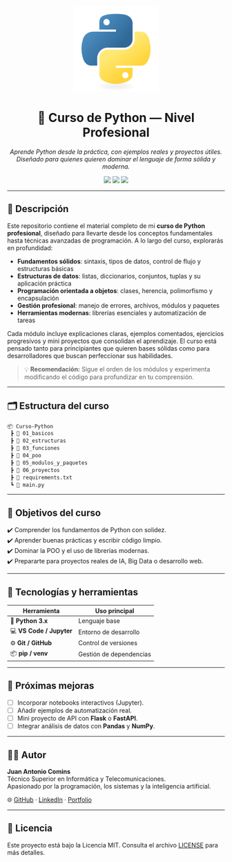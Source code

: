 <!-- ======================================== -->
<!--        README.md — Curso de Python        -->
<!--        Autor: Juan Antonio Comins         -->
<!-- ======================================== -->

<!-- Banner principal -->
<p align="center">
  <img src="https://raw.githubusercontent.com/devicons/devicon/master/icons/python/python-original.svg" alt="Python" width="200">
</p>

<h1 align="center">🐍 Curso de Python — Nivel Profesional</h1>

<p align="center">
  <em>Aprende Python desde la práctica, con ejemplos reales y proyectos útiles.</em><br>
  <em>Diseñado para quienes quieren dominar el lenguaje de forma sólida y moderna.</em>
</p>

<!-- Badges -->
<p align="center">
  <img src="https://img.shields.io/badge/Python-3.12-blue?style=for-the-badge&logo=python&logoColor=white"/>
  <img src="https://img.shields.io/badge/Estado-Activo-success?style=for-the-badge"/>
  <img src="https://img.shields.io/badge/Licencia-MIT-lightgrey?style=for-the-badge"/>
</p>

---

## 🧠 Descripción

Este repositorio contiene el material completo de mi **curso de Python profesional**, diseñado para llevarte desde los conceptos fundamentales hasta técnicas avanzadas de programación. A lo largo del curso, explorarás en profundidad:

- **Fundamentos sólidos**: sintaxis, tipos de datos, control de flujo y estructuras básicas
- **Estructuras de datos**: listas, diccionarios, conjuntos, tuplas y su aplicación práctica  
- **Programación orientada a objetos**: clases, herencia, polimorfismo y encapsulación
- **Gestión profesional**: manejo de errores, archivos, módulos y paquetes
- **Herramientas modernas**: librerías esenciales y automatización de tareas

Cada módulo incluye explicaciones claras, ejemplos comentados, ejercicios progresivos y mini proyectos que consolidan el aprendizaje. El curso está pensado tanto para principiantes que quieren bases sólidas como para desarrolladores que buscan perfeccionar sus habilidades.

> 💡 **Recomendación:** Sigue el orden de los módulos y experimenta modificando el código para profundizar en tu comprensión.

---

## 🗂️ Estructura del curso
```bash
📦 Curso-Python
 ┣ 📁 01_basicos
 ┣ 📁 02_estructuras
 ┣ 📁 03_funciones
 ┣ 📁 04_poo
 ┣ 📁 05_modulos_y_paquetes
 ┣ 📁 06_proyectos
 ┣ 📄 requirements.txt
 ┗ 📜 main.py
```

---

## 🎯 Objetivos del curso

✔️ Comprender los fundamentos de Python con solidez.  
✔️ Aprender buenas prácticas y escribir código limpio.  
✔️ Dominar la POO y el uso de librerías modernas.  
✔️ Prepararte para proyectos reales de IA, Big Data o desarrollo web.

---

## 🧰 Tecnologías y herramientas

| Herramienta | Uso principal |
|--------------|---------------|
| 🐍 **Python 3.x** | Lenguaje base |
| 💻 **VS Code / Jupyter** | Entorno de desarrollo |
| ⚙️ **Git / GitHub** | Control de versiones |
| 📦 **pip / venv** | Gestión de dependencias |

---

## 🌱 Próximas mejoras

- [ ] Incorporar notebooks interactivos (Jupyter).  
- [ ] Añadir ejemplos de automatización real.  
- [ ] Mini proyecto de API con **Flask** o **FastAPI**.  
- [ ] Integrar análisis de datos con **Pandas** y **NumPy**.

---

## 👨‍💻 Autor

**Juan Antonio Comins**  
Técnico Superior en Informática y Telecomunicaciones.  
Apasionado por la programación, los sistemas y la inteligencia artificial.

🌐 [GitHub](https://github.com/juanantoniocomins) · [LinkedIn](#) · [Portfolio](#)

---

## 📄 Licencia

Este proyecto está bajo la Licencia MIT. Consulta el archivo [LICENSE](LICENSE) para más detalles.
